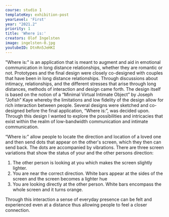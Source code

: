 ```yaml
---
course: studio 1
templateKey: exhibition-post
yearLevel: 'First'
year: "2021.2"
priority: 1
title: 'Where is:'
creators: Olof Ingelsten
image: ingelsten-0.jpg
youtubeID: DtnRn5JeHKI
---
```


"Where is:" is an application that is meant to augment and aid in emotional communication in long distance relationships, whether they are romantic or not. Prototypes and the final design were closely co-designed with couples that have been in long distance relationships. Through discussions about intimacy, relationships, and the different stresses that arise through long distances, methods of interaction and design came forth.
The design itself is based on the notion of a “Minimal Virtual Intimate Object” by Joseph “Jofish” Kaye whereby the limitations and low fidelity of the design allow for rich interaction between people. Several designs were sketched and co-designed before the final application, “Where is:”, was decided upon. Through this design I wanted to explore the possibilities and intricacies that exist within the realm of low-bandwidth communication and intimate communication.

“Where is:” allow people to locate the direction and location of a loved one and then send dots that appear on the other's screen, which they then can send back. The dots are accompanied by vibrations. There are three screen variations that show the status of your and the other persons direction:

1. The other person is looking at you which makes the screen slightly lighter.
2. You are near the correct direction. White bars appear at the sides of the screen and the
screen becomes a lighter hue
3. You are looking directly at the other person. White bars encompass the whole screen
and it turns orange.

Through this interaction a sense of everyday presence can be felt and experienced even at a distance thus allowing people to feel a closer connection.
